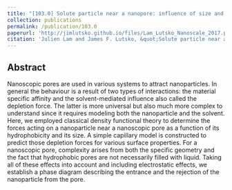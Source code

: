 ```yaml
---
title: "[103.0] Solute particle near a nanopore: influence of size and surface properties on the solvent-mediated forces"
collection: publications
permalink: /publication/103.0
paperurl: 'http://jimlutsko.github.io/files/Lam_Lutsko_Nanoscale_2017.pdf'
citation: 'Julien Lam and James F. Lutsko, &quot;Solute particle near a nanopore: influence of size and surface properties on the solvent-mediated forces&quot;, <i>Nanoscale</i>, <strong>9</strong>, 17099 (2017)'
---
```

Abstract
---
Nanoscopic pores are used in various systems to attract nanoparticles. In general the behaviour is a result of two types of interactions: the material specific affinity and the solvent-mediated influence also called the depletion force. The latter is more universal but also much more complex to understand since it requires modeling both the nanoparticle and the solvent. Here, we employed classical density functional theory to determine the forces acting on a nanoparticle near a nanoscopic pore as a function of its hydrophobicity and its size. A simple capillary model is constructed to predict those depletion forces for various surface properties. For a nanoscopic pore, complexity arises from both the specific geometry and the fact that hydrophobic pores are not necessarily filled with liquid. Taking all of these effects into account and including electrostatic effects, we establish a phase diagram describing the entrance and the rejection of the nanoparticle from the pore.
